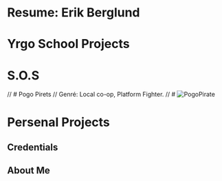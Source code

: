 # Resume: Erik Berglund


# Yrgo School Projects

# S.O.S

// # Pogo Pirets
// Genré: Local co-op, Platform Fighter.
// # ![PogoPirate](https://github.com/user-attachments/assets/59ed5929-65a2-467a-80b2-ba7557f5ddd8)

# Persenal Projects


## Credentials

## About Me
